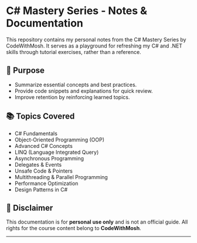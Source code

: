 # C# Mastery Series - Notes & Documentation

This repository contains my personal notes from the C# Mastery Series by CodeWithMosh. It serves as a playground for refreshing my C# and .NET skills through tutorial exercises, rather than a reference.

## 📌 Purpose

- Summarize essential concepts and best practices.
- Provide code snippets and explanations for quick review.
- Improve retention by reinforcing learned topics.

## 📚 Topics Covered

- C# Fundamentals
- Object-Oriented Programming (OOP)
- Advanced C# Concepts
- LINQ (Language Integrated Query)
- Asynchronous Programming
- Delegates & Events
- Unsafe Code & Pointers
- Multithreading & Parallel Programming
- Performance Optimization
- Design Patterns in C#

## 📢 Disclaimer

This documentation is for **personal use only** and is not an official guide. All rights for the course content belong to **CodeWithMosh**.

---

